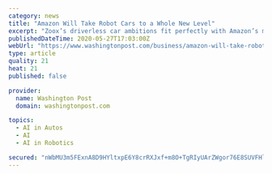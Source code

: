 ```yaml
---
category: news
title: "Amazon Will Take Robot Cars to a Whole New Level"
excerpt: "Zoox’s driverless car ambitions fit perfectly with Amazon’s mission to get more things to more customers faster and cheaper."
publishedDateTime: 2020-05-27T17:03:00Z
webUrl: "https://www.washingtonpost.com/business/amazon-will-take-robot-cars-to-a-whole-new-level/2020/05/27/83b0fc86-a039-11ea-be06-af5514ee0385_story.html"
type: article
quality: 21
heat: 21
published: false

provider:
  name: Washington Post
  domain: washingtonpost.com

topics:
  - AI in Autos
  - AI
  - AI in Robotics

secured: "nWbMU3m5FExnA8D9HYltxpE6Y8crRXJxf+m8O+TgRIyUArZWgor76E8SUVFHlMq/uNZfXS/o9d8ZVcZ6gIih65i5kwsKB4qQA/2lhds7I8AUpi/BQSEUPbZkO7xwb1zw1/MKm2iVY3KQWVR5gTckNx7EDDxGXw3+rrjnB7aFiKr6vV1W0uF6/I7+knoIJ4OvjB01+qysDeCsyMQha8V8VDOy2R5wiMgED2nXk1K893sJn+G5o+wXktXdKV5vrKFhpmMkyS9kdS+vMfjyG2KG/b8qq4irCrifmhcvN28ur+ntVnRFugwdi6k+e/SVFbvh;tl5vETCOpiCfNSO4GHG6/w=="
---
```


